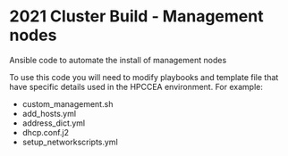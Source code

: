 # 2021 Cluster Build - Management nodes
Ansible code to automate the install of management nodes

To use this code you will need to modify playbooks and template file that have specific details used in the HPCCEA environment.  For example:

- custom_management.sh
- add_hosts.yml
- address_dict.yml
- dhcp.conf.j2
- setup_networkscripts.yml


